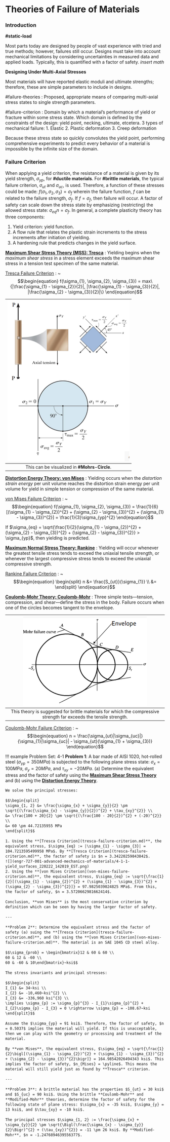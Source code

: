 # Theories of Failure of Materials

### Introduction

**#static-load**

Most parts today are designed by people of vast experience with tried and true methods; however, failures still occur. Designs must take into account mechanical limitations by considering uncertainties in measured data and applied loads. Typically, this is quantified with a factor of safety. *insert math*

**Designing Under Multi-Axial Stresses**

Most materials will have reported elastic moduli and ultimate strengths; therefore, these are simple parameters to include in designs.

#failure-theories
: Proposed, appropriate means of comparing multi-axial stress states to single strength parameters.

#failure-criterion
: Domain by which a material’s performance of yield or fracture within some stress state. Which domain is defined by the constraints of the design: yield point, necking, ultimate, etcetera. 3 types of mechanical failure:
    1. Elastic
    2. Plastic deformation
    3. Creep deformation

Because these stress state so quickly convolutes the yield point, performing comprehensive experiments to predict every behavior of a material is impossible by the infinite size of the domain.

### Failure Criterion

When applying a yield criterion, the resistance of a material is given by its yield strength, $\sigma_{yp}$, for **#ductile materials**. For **#brittle materials**, the typical failure criterion, $\sigma_{ut}$ and $\sigma_{uc}$, is used. Therefore, a function of these stresses could be made: $f(\sigma_{1}, \sigma_{2}, \sigma_{3}) = \sigma_{f}$ wherein the failure function, $f$ can be related to the failure strength, $\sigma_{f}$. If $f = \sigma_{f}$, then failure will occur. A factor of safety can scale down the stress state by emphasizing (restricting) the allowed stress state: $\sigma_{eq}n = \sigma_{f}$. In general, a complete plasticity theory has three components:
1. Yield criterion: yield function.
2. A flow rule that relates the plastic strain increments to the stress increments after initiation of yielding.
3. A hardening rule that predicts changes in the yield surface.

**[Maximum Shear Stress Theory (MSS): Tresca](maximum-shear-stress-theory-tresca.md)**
: Yielding begins when the *maximum shear stress* in a stress element exceeds the maximum shear stress in a tension test specimen of the same material.

[Tresca Failure Criterion](tresca-failure-criterion.md)
: ~$$\begin{equation}
f(\sigma_{1}, \sigma_{2}, \sigma_{3}) = max\{|\frac{\sigma_{1} - \sigma_{2}}{2}|, |\frac{\sigma_{1} - \sigma_{3}}{2}|, |\frac{\sigma_{2} - \sigma_{3}}{2}|\}
\end{equation}$$

| ![](../../../attachments/engr-727-001-advanced-mechanics-of-materials/tresca_failure_theory_in_mohrs_circle_220222_134849_EST.png) |
|:--:|
| This can be visualized in **#Mohrs-Circle**. |

**[Distortion Energy Theory: von Mises](distortion-energy-theory-von-mises.md)**
: Yielding occurs when the *distortion strain energy* per unit volume reaches the distortion strain energy per unit volume for yield in simple tension or compression of the same material.

[von Mises Failure Criterion](von-mises-failure-criterion.md)
: ~$$\begin{equation}
f(\sigma_{1}, \sigma_{2}, \sigma_{3}) = \frac{1}{6}[(\sigma_{1} - \sigma_{2})^{2} + (\sigma_{2} - \sigma_{3})^{2} + (\sigma_{1} - \sigma_{3})^{2}] = \frac{1}{3}\sigma_{yp}^{2}
\end{equation}$$

If $\sigma_{eq} = \sqrt{\frac{1}{2}(\sigma_{1} - \sigma_{2})^{2} + (\sigma_{2} - \sigma_{3})^{2} + (\sigma_{2} - \sigma_{3})^{2}} > \sigma_{yp}$, then yielding is predicted.

**[Maximum Normal Stress Theory: Rankine](maximum-normal-stress-theory-rankine.md)**
: Yielding will occur whenever the greatest tensile stress tends to exceed the uniaxial tensile strength, or whenever the largest compressive stress tends to exceed the uniaxial compressive strength.

[Rankine Failure Criterion](rankine-failure-criterion.md)
: ~$$\begin{equation}
\begin{split}
n &= \frac{S_{ut}}{\sigma_{1}} \\
 &=
\end{split}
\end{equation}$$

**[Coulomb-Mohr Theory: Coulomb-Mohr](coulomb-mohr-theory.md)**
: Three simple tests—​tension, compression, and shear—​define the stress in the body. Failure occurs when one of the circles becomes tangent to the envelope.

| ![](../../../attachments/engr-727-001-advanced-mechanics-of-materials/mohr_failure_theory_220222_140826_EST.png) |
|:--:|
| This theory is suggested for brittle materials for which the compressive strength far exceeds the tensile strength. |

[Coulomb-Mohr Failure Criterion](coulomb-mohr-failure-criterion.md)
: ~$$\begin{equation}
n = \frac{\sigma_{ut}|\sigma_{uc}|}{\sigma_{1}|\sigma_{uc}| - \sigma_{ut}(\sigma_{1} + \sigma_{3})}
\end{equation}$$

!!! example Problem Set: 4-1
    **Problem 1**: A bar made of AISI 1020, hot-rolled steel ($\sigma_{yp} = 350 MPa$) is subjected to the following plane stress state: $\sigma_{x} = 100 MPa$, $\sigma_{y} = 20 MPa$, and $\tau_{xy} = -20 MPa$. (a) Determine the equivalent stress and the factor of safety using the **[Maximum Shear Stress Theory](maximum-shear-stress-theory-tresca.md)** and (b) using the **[Distortion Energy Theory](distortion-energy-theory-von-mises.md)**.

    We solve the principal stresses:

    $$\begin{split}
    \sigma_{1, 2} &= \frac{\sigma_{x} + \sigma_{y}}{2} \pm \sqrt{(\frac{\sigma_{x} - \sigma_{y}}{2})^{2} + \tau_{xy}^{2}} \\
    &= \frac{100 + 20}{2} \pm \sqrt{(\frac{100 - 20}{2})^{2} + (-20)^{2}} \\
    &= 60 \pm 44.72135955 MPa
    \end{split}$$

    1. Using the **[Tresca Criterion](tresca-failure-criterion.md)**, the equivalent stress, $\sigma_{eq} := |\sigma_{1} - \sigma_{3}| = 104.7213595499958 MPa$. By **[Tresca Criterion](tresca-failure-criterion.md)**, the factor of safety is $n = 3.34220259843842$.
    ![](engr-727-001-advanced-mechanics-of-materials/4-1-1-yield_surfaces_220222_142019_EST.png)
    2. Using the **[von Mises Criterion](von-mises-failure-criterion.md)**, the equivalent stress, $\sigma_{eq} := \sqrt{\frac{1}{2}[(\sigma_{1} - \sigma_{2})^{2} + (\sigma_{1} - \sigma_{3})^{2} + (\sigma_{2} - \sigma_{3})^{2}]} = 97.9825039024825 MPa$. From this, the factor of safety, $n = 3.5720662981662414$.

    Conclusion, **von Mises** is the most conservative criterion by definition which can be seen by having the larger factor of safety.

    ---

    **Problem 2**: Determine the equivalent stress and the factor of safety (a) suing the **[Tresca Criterion](tresca-failure-criterion.md)**, and (b) using the **[von Mises Criterion](von-mises-failure-criterion.md)**. The material is an SAE 1045 CD steel alloy.

    $$\sigma_{prob} = \begin{bmatrix}12 & 60 & 60 \\
    60 & 12 & -60 \\
    60 & -60 & 10\end{bmatrix}~ksi$$

    The stress invariants and principal stresses:

    $$\begin{split}
    I_{1} &= 34~ksi \\
    I_{2} &= -10,460~ksi^{2} \\
    I_{3} &= -336,960 ksi^{3} \\
    \implies \sigma_{p} := \sigma_{p}^{3} - I_{1}\sigma_{p}^{2} + I_{2}\sigma_{p} - I_{3} = 0 \rightarrow \sigma_{p} = -108.67~ksi
    \end{split}$$

    Assume the $\sigma_{yp} = 91 ksi$. Therefore, the factor of safety, $n = 0.5037$ implies the material will yield. If this is unacceptable, then we can play with the geometry or processing and treatment of the material.

    By **von Mises**, the equivalent stress, $\sigma_{eq} = \sqrt{\frac{1}{2}\bigl[(\sigma_{1} - \sigma_{2})^{2} + (\sigma_{1} - \sigma_{3})^{2} + (\sigma_{2} - \sigma_{3})^{2}\bigr]} = 164.98542026494343 ksi$. This implies the factor of safety, $n_{Mises} = \pyline$. This means the material will still yield just as found by **Tresca** criterion.

    ---

    **Problem 3**: A brittle material has the properties $S_{ut} = 30 ksi$ and $S_{uc} = 90 ksi$. Using the brittle **Coulomb-Mohr** and **Modified-Mohr** theories, determine the factor of safety for the following state of plane stress: $\sigma_{x} = -35 ksi$, $\sigma_{y} = 13 ksi$, and $\tau_{xy} = -10 ksi$.

    The principal stresses $\sigma_{1, 2} := \frac{\sigma_{x} + \sigma_{y}}{2} \pm \sqrt{\Bigl(\frac{\sigma_{x} - \sigma_{y}}{2}\Bigr)^{2} + (\tau_{xy})^{2}} = -11 \pm 26 ksi$. By **Modified-Mohr**, $n = -1.2476894639556377$.